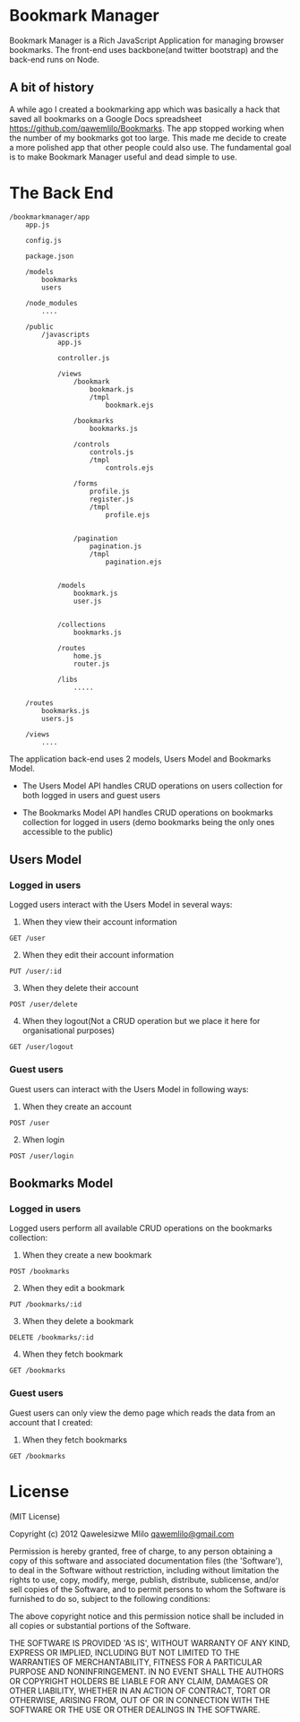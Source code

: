 # Bookmark Manager

Bookmark Manager is a Rich JavaScript Application for managing browser bookmarks. The front-end uses backbone(and twitter bootstrap) and the back-end runs on Node. 

## A bit of history

A while ago I created a bookmarking app which was basically a hack that saved all bookmarks on a Google Docs spreadsheet <https://github.com/qawemlilo/Bookmarks>. The app stopped working when the number of my bookmarks got too large. This made me decide to create a more polished app that other people could also use. The fundamental goal is to make Bookmark Manager useful and dead simple to use.


# The Back End

```
/bookmarkmanager/app
    app.js
    
    config.js
    
    package.json
    
    /models
        bookmarks
        users
        
    /node_modules
        ....
    
    /public
        /javascripts
            app.js
            
            controller.js
            
            /views
                /bookmark
                    bookmark.js
                    /tmpl
                        bookmark.ejs
                
                /bookmarks
                    bookmarks.js
                    
                /controls
                    controls.js 
                    /tmpl
                        controls.ejs
                        
                /forms
                    profile.js
                    register.js
                    /tmpl
                        profile.ejs
                        
                        
                /pagination
                    pagination.js 
                    /tmpl
                        pagination.ejs
                    
                    
            /models
                bookmark.js
                user.js
                
            
            /collections
                bookmarks.js
            
            /routes
                home.js
                router.js
                
            /libs
                .....
    
    /routes
        bookmarks.js        
        users.js
        
    /views
        ....
```

The application back-end uses 2 models, Users Model and Bookmarks Model.

 - The Users Model API handles CRUD operations on users collection for both logged in users and guest users
 
 - The Bookmarks Model API handles CRUD operations on bookmarks collection for logged in users (demo bookmarks being the only ones accessible to the public)
 

## Users Model

### Logged in users

Logged users interact with the Users Model in several ways: 

1. When they view their account information
```
GET /user
```
  
2. When they edit their account information
```
PUT /user/:id
```
  
3. When they delete their account
```
POST /user/delete
```
  
4. When they logout(Not a CRUD operation but we place it here for organisational purposes)
```
GET /user/logout
```


### Guest users

Guest users can interact with the Users Model in following ways: 

1. When they create an account
```
POST /user
```
  
2. When login
```
POST /user/login
```


## Bookmarks Model

### Logged in users

Logged users perform all available CRUD operations on the bookmarks collection: 

1. When they create a new bookmark
```
POST /bookmarks
```
  
2. When they edit a bookmark
```
PUT /bookmarks/:id
```
  
3. When they delete a bookmark
```
DELETE /bookmarks/:id
```
  
4. When they fetch bookmark
```
GET /bookmarks
```


### Guest users

Guest users can only view the demo page which reads the data from an account that I created: 

1. When they fetch bookmarks

```
GET /bookmarks
```



   


# License

(MIT License)

Copyright (c) 2012 Qawelesizwe Mlilo <qawemlilo@gmail.com>

Permission is hereby granted, free of charge, to any person obtaining a copy of this software and associated documentation files (the 'Software'), to deal in the Software without restriction, including without limitation the rights to use, copy, modify, merge, publish, distribute, sublicense, and/or sell copies of the Software, and to permit persons to whom the Software is furnished to do so, subject to the following conditions:

The above copyright notice and this permission notice shall be included in all copies or substantial portions of the Software.

THE SOFTWARE IS PROVIDED 'AS IS', WITHOUT WARRANTY OF ANY KIND, EXPRESS OR IMPLIED, INCLUDING BUT NOT LIMITED TO THE WARRANTIES OF MERCHANTABILITY, FITNESS FOR A PARTICULAR PURPOSE AND NONINFRINGEMENT. IN NO EVENT SHALL THE AUTHORS OR COPYRIGHT HOLDERS BE LIABLE FOR ANY CLAIM, DAMAGES OR OTHER LIABILITY, WHETHER IN AN ACTION OF CONTRACT, TORT OR OTHERWISE, ARISING FROM, OUT OF OR IN CONNECTION WITH THE SOFTWARE OR THE USE OR OTHER DEALINGS IN THE SOFTWARE.